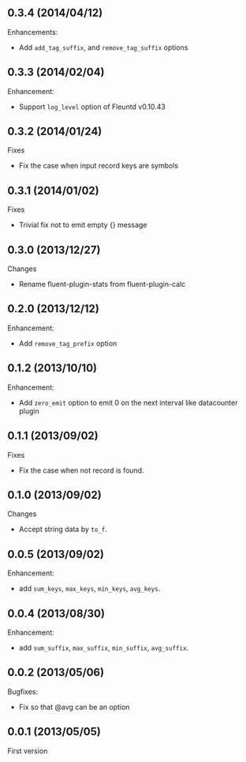 ## 0.3.4 (2014/04/12)

Enhancements:

* Add `add_tag_suffix`, and `remove_tag_suffix` options

## 0.3.3 (2014/02/04)

Enhancement:

* Support `log_level` option of Fleuntd v0.10.43

## 0.3.2 (2014/01/24)

Fixes

- Fix the case when input record keys are symbols

## 0.3.1 (2014/01/02)

Fixes

- Trivial fix not to emit empty {} message

## 0.3.0 (2013/12/27)

Changes

- Rename fluent-plugin-stats from fluent-plugin-calc

## 0.2.0 (2013/12/12)

Enhancement:

- Add `remove_tag_prefix` option

## 0.1.2 (2013/10/10)

Enhancement:

- Add `zero_emit` option to emit 0 on the next interval like datacounter plugin

## 0.1.1 (2013/09/02)

Fixes

- Fix the case when not record is found.

## 0.1.0 (2013/09/02)

Changes

- Accept string data by `to_f`.

## 0.0.5 (2013/09/02)

Enhancement:

- add `sum_keys`, `max_keys`, `min_keys`, `avg_keys`.

## 0.0.4 (2013/08/30)

Enhancement:

- add `sum_suffix`, `max_suffix`, `min_suffix`, `avg_suffix`.

## 0.0.2 (2013/05/06)

Bugfixes:

- Fix so that @avg can be an option

## 0.0.1 (2013/05/05)

First version


